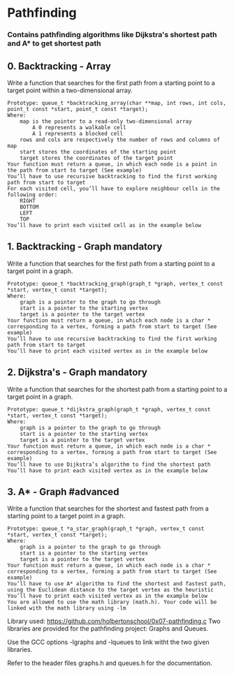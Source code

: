 # Pathfinding
### Contains pathfinding algorithms like Dijkstra's shortest path and A* to get shortest path
## 0. Backtracking - Array
Write a function that searches for the first path from a starting point to a target point within a two-dimensional array.

    Prototype: queue_t *backtracking_array(char **map, int rows, int cols, point_t const *start, point_t const *target);
    Where:
        map is the pointer to a read-only two-dimensional array
            A 0 represents a walkable cell
            A 1 represents a blocked cell
        rows and cols are respectively the number of rows and columns of map
        start stores the coordinates of the starting point
        target stores the coordinates of the target point
    Your function must return a queue, in which each node is a point in the path from start to target (See example)
    You’ll have to use recursive backtracking to find the first working path from start to target
    For each visited cell, you’ll have to explore neighbour cells in the following order:
        RIGHT
        BOTTOM
        LEFT
        TOP
    You’ll have to print each visited cell as in the example below

## 1. Backtracking - Graph mandatory

Write a function that searches for the first path from a starting point to a target point in a graph.

    Prototype: queue_t *backtracking_graph(graph_t *graph, vertex_t const *start, vertex_t const *target);
    Where:
        graph is a pointer to the graph to go through
        start is a pointer to the starting vertex
        target is a pointer to the target vertex
    Your function must return a queue, in which each node is a char * corresponding to a vertex, forming a path from start to target (See example)
    You’ll have to use recursive backtracking to find the first working path from start to target
    You’ll have to print each visited vertex as in the example below

##  2. Dijkstra's - Graph mandatory

Write a function that searches for the shortest path from a starting point to a target point in a graph.

    Prototype: queue_t *dijkstra_graph(graph_t *graph, vertex_t const *start, vertex_t const *target);
    Where:
        graph is a pointer to the graph to go through
        start is a pointer to the starting vertex
        target is a pointer to the target vertex
    Your function must return a queue, in which each node is a char * corresponding to a vertex, forming a path from start to target (See example)
    You’ll have to use Dijkstra’s algorithm to find the shortest path
    You’ll have to print each visited vertex as in the example below

## 3. A* - Graph #advanced

Write a function that searches for the shortest and fastest path from a starting point to a target point in a graph.

    Prototype: queue_t *a_star_graph(graph_t *graph, vertex_t const *start, vertex_t const *target);
    Where:
        graph is a pointer to the graph to go through
        start is a pointer to the starting vertex
        target is a pointer to the target vertex
    Your function must return a queue, in which each node is a char * corresponding to a vertex, forming a path from start to target (See example)
    You’ll have to use A* algorithm to find the shortest and fastest path, using the Euclidean distance to the target vertex as the heuristic
    You’ll have to print each visited vertex as in the example below
    You are allowed to use the math library (math.h). Your code will be linked with the math library using -lm



    
Library used: https://github.com/holbertonschool/0x07-pathfinding.c
Two libraries are provided for the pathfinding project: Graphs and Queues.

Use the GCC options -lgraphs and -lqueues to link witht the two given libraries.

Refer to the header files graphs.h and queues.h for the documentation.